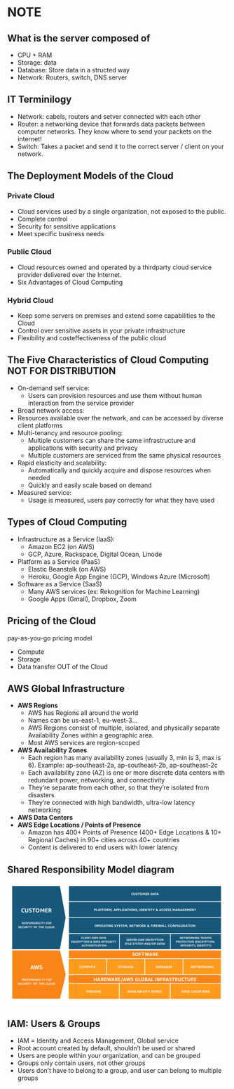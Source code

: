 # NOTE

## What is the server composed of
* CPU + RAM
* Storage: data
* Database: Store data in a structed way
* Network: Routers, switch, DNS server
## IT Terminilogy
* Network: cabels, routers and setver connected with each other
* Router: a networking device that forwards data packets between computer networks. They know where to send your packets on the internet!
* Switch: Takes a packet and send it to the correct server / client on your network. 

## The Deployment Models of the Cloud
### Private Cloud
* Cloud services used by a single organization, not exposed to the public. 
* Complete control 
* Security for sensitive applications 
* Meet specific business needs
### Public Cloud
* Cloud resources owned and operated by a thirdparty cloud service provider delivered over the Internet.
* Six Advantages of Cloud Computing
### Hybrid Cloud
* Keep some servers on premises and extend some capabilities to the Cloud
* Control over sensitive assets in your private infrastructure
* Flexibility and costeffectiveness of the public cloud

## The Five Characteristics of Cloud Computing NOT FOR DISTRIBUTION
* On-demand self service:
  * Users can provision resources and use them without human interaction from the service provider
*  Broad network access:
  * Resources available over the network, and can be accessed by diverse client platforms
* Multi-tenancy and resource pooling:
  * Multiple customers can share the same infrastructure and applications with security and privacy
  * Multiple customers are serviced from the same physical resources
* Rapid elasticity and scalability:
  * Automatically and quickly acquire and dispose resources when needed
  * Quickly and easily scale based on demand
 * Measured service:
   * Usage is measured, users pay correctly for what they have used
## Types of Cloud Computing
* Infrastructure as a Service (IaaS):
  * Amazon EC2 (on AWS)
  * GCP, Azure, Rackspace, Digital Ocean, Linode
* Platform as a Service (PaaS)
  * Elastic Beanstalk (on AWS)
  * Heroku, Google App Engine (GCP), Windows Azure (Microsoft)
* Software as a Service (SaaS)
  * Many AWS services (ex: Rekognition for Machine Learning)
  * Google Apps (Gmail), Dropbox, Zoom
## Pricing of the Cloud 

pay-as-you-go pricing model
* Compute
* Storage
* Data transfer OUT of the Cloud

## AWS Global Infrastructure
* **AWS Regions**
  * AWS has Regions all around the world
  * Names can be us-east-1, eu-west-3…
  * AWS Regions consist of multiple, isolated, and physically separate Availability Zones within a geographic area.
  * Most AWS services are region-scoped
* **AWS Availability Zones**
  * Each region has many availability zones (usually 3, min is 3, max is 6). Example: ap-southeast-2a, ap-southeast-2b, ap-southeast-2c
  * Each availability zone (AZ) is one or more discrete data centers with redundant power, networking, and connectivity
  * They’re separate from each other, so that they’re isolated from disasters
  * They’re connected with high bandwidth, ultra-low latency networking
* **AWS Data Centers**
* **AWS Edge Locations / Points of Presence**
  * Amazon has 400+ Points of Presence (400+ Edge Locations & 10+ Regional Caches) in 90+ cities across 40+ countries
  * Content is delivered to end users with lower latency

## Shared Responsibility Model diagram
![Shared Responsibility Model diagram](https://github.com/hieunguyen-design/aws_ccp/blob/47d7da08015420e04ca219e6a54abf6b7a786d6a/Shared_Responsibility_Model_V2.59d1eccec334b366627e9295b304202faf7b899b.jpg)

## IAM: Users & Groups
* IAM  = Identity and Access Management, Global service
* Root account created by default, shouldn’t be used or shared
* Users are people within your organization, and can be grouped
* Groups only contain users, not other groups
* Users don’t have to belong to a group, and user can belong to multiple groups
